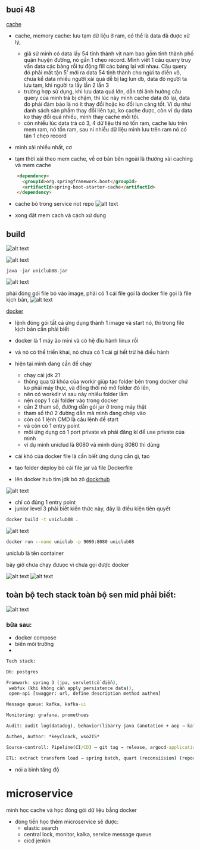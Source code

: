 ## buoi 48

[cache](https://stackjava.com/spring-boot/code-vi-du-spring-boot-caching-cacheable-cacheevict-cacheput-caching.html?fbclid=IwZXh0bgNhZW0CMTEAAR6N-nmGZRmJCF2MqiBFT9kqtNhpu9pyA4CTm5cs31syoe48PFU9i6lasHx0tA_aem_p9i3kFnz1MGNQxCy3EN1bw#google_vignette)

- cache, memory cache: lưu tạm dữ liệu ở ram, có thể là data đã được xử lý, 
  - giả sử mình có data lấy 54 tỉnh thành vịt nam bao gồm tỉnh thành phố quận huyện đường, nó gần 1 chẹo record. Mình viết 1 câu query truy vấn data các bảng rồi tự động fill các bảng lại với nhau. Câu query đó phải mất tận 5' mới ra data 54 tỉnh thành cho ngừi ta điền vô, chưa kể data nhiều người xài quá dễ bị lag lun db, data đó người ta lưu tạm, khi người ta lấy lần 2 lần 3
  - trường hợp sử dụng, khi lưu data quá lớn, dẫn tới ảnh hưởng câu query của mình trả bị chậm, thì lúc này mình cache data đó lại, data đó phải đảm bảo là nó ít thay đổi hoặc ko đổi lun càng tốt. Ví dụ như danh sách sản phẩm thay đổi liên tục, ko cache được, còn ví dụ data ko thay đổi quá nhiều, mình thay cache mỗi tối.
  - còn nhiều lúc data trả có 3, 4 dữ liệu thì nó tốn ram, cache lưu trên mem ram, nó tốn ram, sau ni nhiều dữ liệu mình lưu trên ram nó có tận 1 chẹo record
- mình xài nhiều nhất, cơ 

- tạm thời xài theo mem cache, về cơ bản bên ngoài là thường xài caching và mem cache
``` html
    <dependency>
      <groupId>org.springframework.boot</groupId>
      <artifactId>spring-boot-starter-cache</artifactId>
    </dependency>
```

- cache bỏ trong service not repo
![alt text](image-1.png)

- xong đặt mem cach và cách xử dụng

## build
![alt text](image-2.png)

![alt text](image-3.png)
```
java -jar uniclub08.jar
```

![alt text](image-4.png)

phải đóng gói file bỏ vào image, phải có 1 cái file gọi là docker file gọi là file kịch bản, 
![alt text](image-5.png)

[docker](https://techmaster.vn/posts/37808/trien-khai-ung-dung-springboot-su-dung-docker-compose?fbclid=IwZXh0bgNhZW0CMTEAAR6aPbnUszuZwUcf8yTV1udxJrTsjyil1vvb94k9r083mAVQZ7l6xIV0FHrzpg_aem_Q826_1uTbLACs986sqMtOw)

- lệnh đóng gói tất cả ứng dụng thành 1 image và start nó, thì trong file kịch bản cần phải biết
- docker là 1 máy ảo mini và có hệ đìu hành linux rồi
- và nó có thể triển khai, nó chưa có 1 cái gì hết trừ hệ điều hành

- hiện tại mình đang cần để chạy 
  - chạy cái jdk 21
  - thông qua từ khóa của workir giúp tạo folder bên trong docker chứ ko phải máy thực, và đồng thời nó mở folder đó lên, 
  - nên có workdir vì sau này nhiều folder lắm
  - nên copy 1 cái folder vào trong docker
  - cần 2 tham số, đường dẫn gói jar ở trong máy thật
  - tham số thứ 2 đường dẫn mà mình đang chép vào
  - còn có 1 lệnh CMD là câu lệnh để start
  - và còn có 1 entry point
  - mõi ứng dụng có 1 port private và phải đăng kí để use private của mình
  - ví dụ mình uniclud là 8080 và mình dùng 8080 thì dùng 
- cái khó của docker file là cần biết ứng dụng cần gì, tạo 
- tạo folder deploy bỏ cái file jar và file Dockerfile
- lên docker hub tìm jdk bỏ zô
[dockrhub](https://hub.docker.com/)

![alt text](image-7.png)



- chỉ có đúng 1 entry point
- junior level 3 phải biết kiến thức này, đây là điều kiện tiên quyết

```cmd
docker build -t uniclub08 .
```
![alt text](image-8.png)

```cmd
docker run --name uniclub -p 9090:8080 uniclub08 
```
uniclub là tên container

bây giờ chưa chạy đưuọc vì chưa gọi được docker

![alt text](image-9.png)
![alt text](image-10.png)

## toàn bộ tech stack toàn bộ sen mid phải biết:
![alt text](image.png)

### bữa sau:
- docker compose
- biến môi trường
- 


```cmd
Tech stack: 

Db: postgres

Framwork: spring 3 (jpa, servlet(cổ điển),
 webfux (khi không cần apply persistence data)),
 open-api [swagger: url, define description method authen]

Message queue: kafka, kafka-ui

Monitoring: grafana, promethues

Audit: audit log(datadog), behavior(libarry java (anotation + aop → kafka message → audit service))

Authen, Author: *keycloack, wso2IS*

Source-controll: Pipeline(CI/CD) → git tag → release, argocd-application(monitor container)

ETL: extract transform load → spring batch, quart (reconsiision) (report: python + spark)
```
- nói a bình tăng độ
# microservice
mình học cache và học đóng gói dữ liệu bằng docker
- đóng tiền học thêm microservice sẽ được:
  - elastic search
  - central lock, monitor, kalka, service message queue
  - cicd jenkin